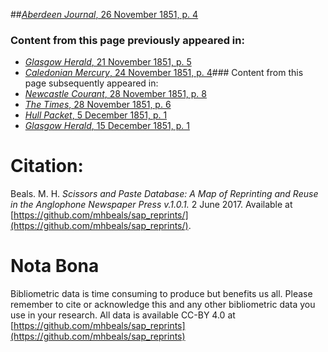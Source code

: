 ##[*Aberdeen Journal*, 26 November 1851, p. 4](https://mhbeals.github.io/sap_html/Aberdeen-Journal/Aberdeen-Journal-26-November-1851-p-4)

### Content from this page previously appeared in:
+ [*Glasgow Herald*, 21 November 1851, p. 5](https://mhbeals.github.io/sap_html/Glasgow-Herald/Glasgow-Herald-21-November-1851-p-5)
+ [*Caledonian Mercury*, 24 November 1851, p. 4](https://mhbeals.github.io/sap_html/Caledonian-Mercury/Caledonian-Mercury-24-November-1851-p-4)### Content from this page subsequently appeared in:
+ [*Newcastle Courant*, 28 November 1851, p. 8](https://mhbeals.github.io/sap_html/Newcastle-Courant/Newcastle-Courant-28-November-1851-p-8)
+ [*The Times*, 28 November 1851, p. 6](https://mhbeals.github.io/sap_html/The-Times/The-Times-28-November-1851-p-6)
+ [*Hull Packet*, 5 December 1851, p. 1](https://mhbeals.github.io/sap_html/Hull-Packet/Hull-Packet-5-December-1851-p-1)
+ [*Glasgow Herald*, 15 December 1851, p. 1](https://mhbeals.github.io/sap_html/Glasgow-Herald/Glasgow-Herald-15-December-1851-p-1)
                    
# Citation: 

Beals. M. H. *Scissors and Paste Database: A Map of Reprinting and Reuse in the Anglophone Newspaper Press v.1.0.1.* 2 June 2017. Available at [https://github.com/mhbeals/sap_reprints/](https://github.com/mhbeals/sap_reprints/). 
                    
# Nota Bona

Bibliometric data is time consuming to produce but benefits us all. Please remember to cite or acknowledge this and any other bibliometric data you use in your research. All data is available CC-BY 4.0 at [https://github.com/mhbeals/sap_reprints](https://github.com/mhbeals/sap_reprints)